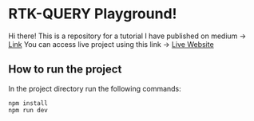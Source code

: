 # RTK-QUERY Playground!

Hi there! This is a repository for a tutorial I have published on medium -> [Link](url)
You can access live project using this link -> [Live Website](https://hosseinamd.github.io/rtk-query-playground/)


## How to run the project
In the project directory run the following commands:

    npm install
    npm run dev
